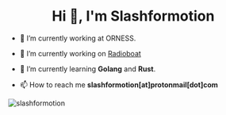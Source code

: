 <h1 align="center">Hi 👋, I'm Slashformotion</h1>


- 🏫 I’m currently working at ORNESS.

- 🔭 I’m currently working on [Radioboat](https://github.com/slashformotion/radioboat)

- 🌱 I’m currently learning **Golang** and **Rust**.

- 📫 How to reach me **slashformotion[at]protonmail[dot]com**

<p><img align="center" src="https://github-readme-stats.vercel.app/api/top-langs?username=slashformotion&show_icons=true&locale=en&layout=compact&exclude_repo=PoorRTOS,SecondOrderElec" alt="slashformotion" /></p>

